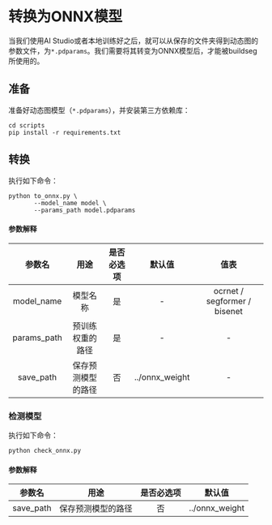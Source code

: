 # 转换为ONNX模型

当我们使用AI Studio或者本地训练好之后，就可以从保存的文件夹得到动态图的参数文件，为`*.pdparams`。我们需要将其转变为ONNX模型后，才能被buildseg所使用的。

## 准备

准备好动态图模型（`*.pdparams`），并安装第三方依赖库：

```shell
cd scripts
pip install -r requirements.txt
```

## 转换

执行如下命令：

```shell
python to_onnx.py \
       --model_name model \
       --params_path model.pdparams
```

#### 参数解释

|   参数名    |        用途        | 是否必选项 |     默认值     |             值表             |
| :---------: | :----------------: | :--------: | :------------: | :--------------------------: |
| model_name  |      模型名称      |     是     |       -        | ocrnet / segformer / bisenet |
| params_path |  预训练权重的路径  |     是     |       -        |              -               |
|  save_path  | 保存预测模型的路径 |     否     | ../onnx_weight |              -               |

### 检测模型

执行如下命令：

```shell
python check_onnx.py
```

#### 参数解释

|  参数名   |        用途        | 是否必选项 |     默认值     |
| :-------: | :----------------: | :--------: | :------------: |
| save_path | 保存预测模型的路径 |     否     | ../onnx_weight |
